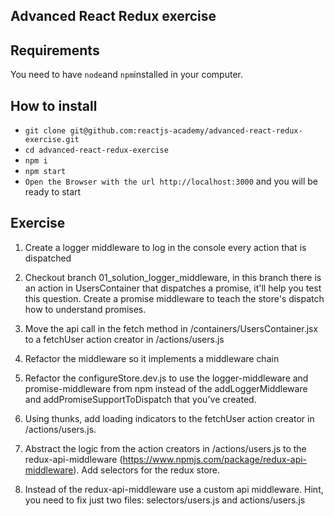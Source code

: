 ## Advanced React Redux exercise

## Requirements
You need to have `node`and `npm`installed in your computer.

## How to install

- `git clone git@github.com:reactjs-academy/advanced-react-redux-exercise.git`
- `cd advanced-react-redux-exercise`
- `npm i`
- `npm start`
- `Open the Browser with the url http://localhost:3000` and you will be ready to start


## Exercise

1. Create a logger middleware to log in the console every action that is dispatched

2. Checkout branch 01_solution_logger_middleware, in this branch there is an action in UsersContainer that dispatches a promise, it'll help you test this question. Create a promise middleware to teach the store's dispatch how to understand promises.

3. Move the api call in the fetch method in  /containers/UsersContainer.jsx to a fetchUser action creator in /actions/users.js

4. Refactor the middleware so it implements a middleware chain

5. Refactor the configureStore.dev.js to use the logger-middleware and promise-middleware from npm instead of the addLoggerMiddleware and addPromiseSupportToDispatch that you've created.

6. Using thunks, add loading indicators to the fetchUser action creator in /actions/users.js.

7. Abstract the logic from the action creators in /actions/users.js to the redux-api-middleware (https://www.npmjs.com/package/redux-api-middleware). Add selectors for the redux store.

8. Instead of the redux-api-middleware use a custom api middleware. Hint, you need to fix just two files: selectors/users.js and actions/users.js
